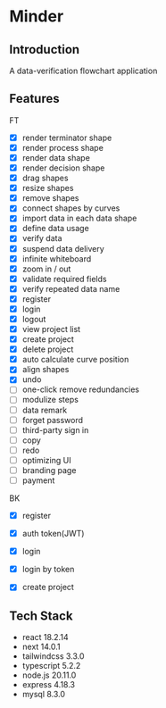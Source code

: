 # Minder

## Introduction
A data-verification flowchart application

## Features
FT
- [x] render terminator shape 
- [x] render process shape 
- [x] render data shape
- [x] render decision shape
- [x] drag shapes
- [x] resize shapes
- [x] remove shapes
- [x] connect shapes by curves
- [x] import data in each data shape
- [x] define data usage
- [x] verify data
- [x] suspend data delivery
- [x] infinite whiteboard
- [x] zoom in / out
- [x] validate required fields
- [x] verify repeated data name
- [x] register
- [x] login
- [x] logout
- [x] view project list
- [x] create project
- [x] delete project
- [x] auto calculate curve position
- [x] align shapes
- [x] undo
- [ ] one-click remove redundancies
- [ ] modulize steps
- [ ] data remark
- [ ] forget password
- [ ] third-party sign in
- [ ] copy
- [ ] redo
- [ ] optimizing UI
- [ ] branding page
- [ ] payment

BK
- [X] register
- [X] auth token(JWT)
- [X] login
- [X] login by token
- [X] create project


## Tech Stack
- react 18.2.14
- next 14.0.1
- tailwindcss 3.3.0
- typescript 5.2.2
- node.js 20.11.0
- express 4.18.3
- mysql 8.3.0